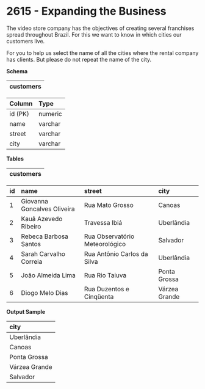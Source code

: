 # 2615 - Expanding the Business

The video store company has the objectives of creating several franchises spread throughout Brazil. For this we want to know in which cities our customers live.

For you to help us select the name of all the cities where the rental company has clients. But please do not repeat the name of the city.

**Schema**

| customers |
|:---------:|

| Column	| Type    |
|:----------|:--------|
| id (PK)	| numeric |
| name	    | varchar |
| street	| varchar |
| city	    | varchar |

**Tables**

| customers |
|:---------:|

| id | 	name	                    | street	                     | city          |
|:---|:-----------------------------|:-------------------------------|:--------------|
| 1	 | Giovanna Goncalves Oliveira	| Rua Mato Grosso	             | Canoas        |
| 2	 | Kauã Azevedo Ribeiro	        | Travessa Ibiá	                 | Uberlândia    |
| 3	 | Rebeca Barbosa Santos	    | Rua Observatório Meteorológico | Salvador      |
| 4	 | Sarah Carvalho Correia	    | Rua Antônio Carlos da Silva	 | Uberlândia    |
| 5	 | João Almeida Lima	        | Rua Rio Taiuva	             | Ponta Grossa  |
| 6	 | Diogo Melo Dias	            | Rua Duzentos e Cinqüenta	     | Várzea Grande |

**Output Sample**

| city          |
|:--------------|
| Uberlândia    |
| Canoas        |
| Ponta Grossa  |
| Várzea Grande |
| Salvador      |
